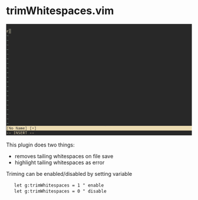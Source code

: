 # trimWhitespaces.vim

![How it works](./doc/trimWhitespaces.gif)

This plugin does two things:
 - removes tailing whitespaces on file save
 - highlight tailing whitespaces as error

Triming can be enabled/disabled by setting variable
```vimL
   let g:trimWhitespaces = 1 " enable
   let g:trimWhitespaces = 0 " disable
```
